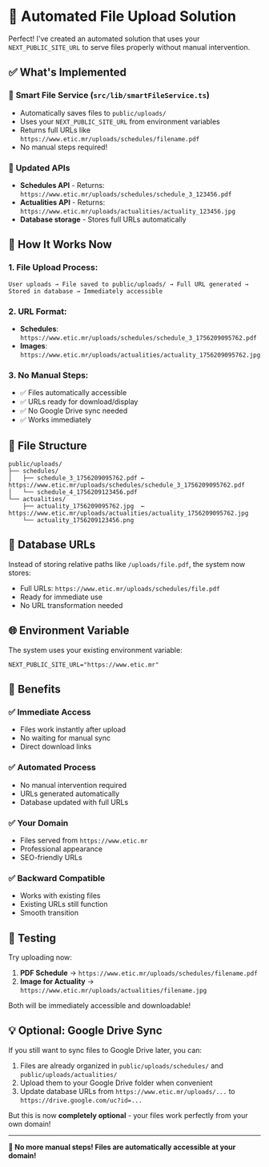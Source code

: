 # 🚀 Automated File Upload Solution

Perfect! I've created an automated solution that uses your `NEXT_PUBLIC_SITE_URL` to serve files properly without manual intervention.

## ✅ What's Implemented

### 🎯 **Smart File Service** (`src/lib/smartFileService.ts`)
- Automatically saves files to `public/uploads/`
- Uses your `NEXT_PUBLIC_SITE_URL` from environment variables
- Returns full URLs like `https://www.etic.mr/uploads/schedules/filename.pdf`
- No manual steps required!

### 🔧 **Updated APIs**
- **Schedules API** - Returns: `https://www.etic.mr/uploads/schedules/schedule_3_123456.pdf`
- **Actualities API** - Returns: `https://www.etic.mr/uploads/actualities/actuality_123456.jpg`
- **Database storage** - Stores full URLs automatically

## 🔄 How It Works Now

### 1. **File Upload Process:**
```
User uploads → File saved to public/uploads/ → Full URL generated → Stored in database → Immediately accessible
```

### 2. **URL Format:**
- **Schedules**: `https://www.etic.mr/uploads/schedules/schedule_3_1756209095762.pdf`
- **Images**: `https://www.etic.mr/uploads/actualities/actuality_1756209095762.jpg`

### 3. **No Manual Steps:**
- ✅ Files automatically accessible
- ✅ URLs ready for download/display
- ✅ No Google Drive sync needed
- ✅ Works immediately

## 📁 File Structure

```
public/uploads/
├── schedules/
│   ├── schedule_3_1756209095762.pdf ← https://www.etic.mr/uploads/schedules/schedule_3_1756209095762.pdf
│   └── schedule_4_1756209123456.pdf
└── actualities/
    ├── actuality_1756209095762.jpg  ← https://www.etic.mr/uploads/actualities/actuality_1756209095762.jpg
    └── actuality_1756209123456.png
```

## 🔗 Database URLs

Instead of storing relative paths like `/uploads/file.pdf`, the system now stores:
- Full URLs: `https://www.etic.mr/uploads/schedules/file.pdf`
- Ready for immediate use
- No URL transformation needed

## 🌐 Environment Variable

The system uses your existing environment variable:
```env
NEXT_PUBLIC_SITE_URL="https://www.etic.mr"
```

## 🎯 Benefits

### ✅ **Immediate Access**
- Files work instantly after upload
- No waiting for manual sync
- Direct download links

### ✅ **Automated Process**
- No manual intervention required
- URLs generated automatically
- Database updated with full URLs

### ✅ **Your Domain**
- Files served from `https://www.etic.mr`
- Professional appearance
- SEO-friendly URLs

### ✅ **Backward Compatible**
- Works with existing files
- Existing URLs still function
- Smooth transition

## 🚀 Testing

Try uploading now:
1. **PDF Schedule** → `https://www.etic.mr/uploads/schedules/filename.pdf`
2. **Image for Actuality** → `https://www.etic.mr/uploads/actualities/filename.jpg`

Both will be immediately accessible and downloadable!

## 💡 Optional: Google Drive Sync

If you still want to sync files to Google Drive later, you can:
1. Files are already organized in `public/uploads/schedules/` and `public/uploads/actualities/`
2. Upload them to your Google Drive folder when convenient
3. Update database URLs from `https://www.etic.mr/uploads/...` to `https://drive.google.com/uc?id=...`

But this is now **completely optional** - your files work perfectly from your own domain!

---

**🎉 No more manual steps! Files are automatically accessible at your domain!**
